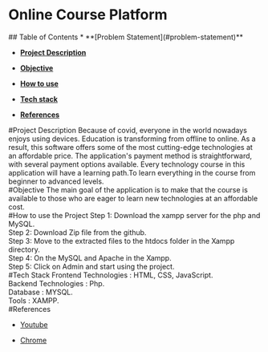 <h1>Online Course Platform</h1>
## Table of Contents
* **[Problem Statement](#problem-statement)**

* **[Project Description](#problem-description)**

* **[Objective](#objective)**

* **[How to use](#how-to-use-the-project)**

* **[Tech stack](#tech-stack)**

* **[References](#references)**

#Project Description
Because of covid, everyone in the world nowadays enjoys using devices. Education is transforming from offline to online. As a result, this software offers some of the most cutting-edge technologies at an affordable price. The application's payment method is straightforward, with several payment options available. Every technology course in this application will have a learning path.To learn everything in the course from beginner to advanced levels.
<br>
#Objective
The main goal of the application is to make that the course is available to those who are eager to learn new technologies at an affordable cost.
<br>
#How to use the Project
Step 1: Download the xampp server for the php and MySQL. <br>
Step 2: Download Zip file from the github.<br>
Step 3: Move to the extracted files to the htdocs folder in the Xampp directory.<br>
Step 4: On the MySQL and Apache in the Xampp.<br>
Step 5: Click on Admin and start using the project.<br>
#Tech Stack
Frontend Technologies : HTML, CSS, JavaScript.<br>
Backend Technologies  : Php.<br>
Database              : MYSQL.<br>
Tools                 : XAMPP.<br>
#References
* [Youtube](https://www.youtube.com/)

* [Chrome](https://www.google.com/)
